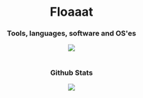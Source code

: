 <h1 align="center">Floaaat</h1>

<h3 align="center">Tools, languages, software and OS'es</h2>
<div align="center">
    <img src="https://skillicons.dev/icons?i=py,fastapi,rust,html,css,lua,bash,markdown,sqlite,git,github,neovim,vscode,pycharm&perline=7" />
</div>
<h1></h1>

<h3 align="center">Github Stats</h2>
<div align="center">
    <img src="https://streak-stats.demolab.com?user=floaaat&theme=catppuccin-macchiato&hide_border=true&border_radius=10"/>
</div>
<h1></h1>
